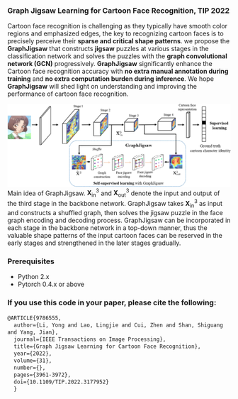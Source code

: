 ### Graph Jigsaw Learning for Cartoon Face Recognition, TIP 2022 

Cartoon face recognition is challenging as they typically have smooth color regions and emphasized edges, the key to recognizing cartoon faces is to precisely perceive their **sparse and critical shape patterns**. we propose the **GraphJigsaw** that constructs **jigsaw** puzzles at various stages in the classification network and solves the puzzles with the **graph convolutional network (GCN)** progressively.  **GraphJigsaw** significantly enhance the Cartoon face recognition accuracy with **no extra manual annotation during training** and **no extra computation burden during inference**.  We hope **GraphJigsaw** will shed light on understanding and improving the performance of cartoon face recognition.



![](figure2.jpg)
Main idea of GraphJigsaw. $\mathbf{X}^3_{\text{in}}$  and  $\mathbf{X}^3_{\text{out}}$ denote the input and output of the third stage in the backbone network. GraphJigsaw takes $\mathbf{X}^3_{\text{in}}$ as input and constructs a shuffled graph, then  solves the jigsaw puzzle in the face graph encoding and decoding process. GraphJigsaw can be incorporated in each stage in the backbone network in a top-down manner, thus the valuable shape patterns of the input cartoon faces can be reserved in the early stages and strengthened in the later stages gradually.



### Prerequisites
- Python 2.x
- Pytorch 0.4.x or above



### If you use this code in your paper, please cite the following:
```
@ARTICLE{9786555,
  author={Li, Yong and Lao, Lingjie and Cui, Zhen and Shan, Shiguang and Yang, Jian},
  journal={IEEE Transactions on Image Processing}, 
  title={Graph Jigsaw Learning for Cartoon Face Recognition}, 
  year={2022},
  volume={31},
  number={},
  pages={3961-3972},
  doi={10.1109/TIP.2022.3177952}
  }
```

